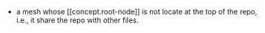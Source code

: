 
- a mesh whose [[concept.root-node]] is not locate at the top of the repo, i.e., it share the repo with other files.
